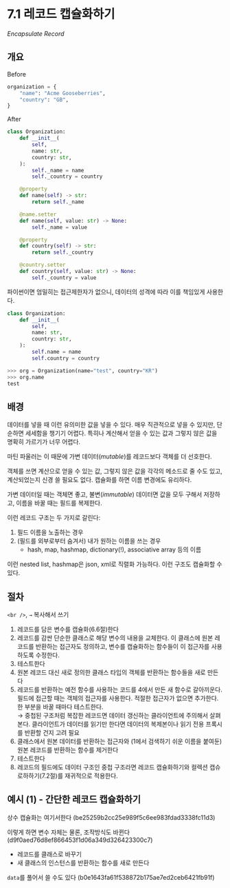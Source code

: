 # 7.1 레코드 캡슐화하기

_Encapsulate Record_

## 개요

Before

```python
organization = {
    "name": "Acme Gooseberries",
    "country": "GB",
}
```

After

```python
class Organization:
    def __init__(
        self,
        name: str,
        country: str,
    ):
        self._name = name
        self._country = country

    @property
    def name(self) -> str:
        return self._name

    @name.setter
    def name(self, value: str) -> None:
        self._name = value

    @property
    def country(self) -> str:
        return self._country

    @country.setter
    def country(self, value: str) -> None:
        self._country = value 
```

파이썬이면 엄밀히는 접근제한자가 없으니, 데이터의 성격에 따라 이를 책임있게 사용한다.

```python
class Organization:
    def __init__(
        self,
        name: str,
        country: str,
    ):
        self.name = name
        self.country = country

>>> org = Organization(name="test", country="KR")
>>> org.name
test
```

## 배경

데이터를 넣을 때 이런 유의미한 값을 넣을 수 있다. 매우 직관적으로 넣을 수 있지만, 단순하면 세세함을 챙기기 어렵다. 
특히나 계산해서 얻을 수 있는 값과 그렇지 않은 값을 명확히 가르기가 너무 어렵다. 

마틴 파울러는 이 때문에 가변 데이터(_mutable_)를 레코드보다 객체를 더 선호한다.

객체를 쓰면 계산으로 얻을 수 있는 값, 그렇지 않은 값을 각각의 메소드로 줄 수도 있고, 계산되었는지 신경 쓸 필요도 없다.
캡슐화를 하면 이름 변경에도 유리하다.

가변 데이터일 때는 객체면 좋고, 불변(_immutable_) 데이터면 값을 모두 구해서 저장하고, 이름을 바꿀 때는 필드를 복제한다.

이런 레코드 구조는 두 가지로 갈린다:
1. 필드 이름을 노출하는 경우
2. (필드를 외부로부터 숨겨서) 내가 원하는 이름을 쓰는 경우
    - hash, map, hashmap, dictionary(!), associative array 등의 이름

이런 nested list, hashmap은 json, xml로 직렬화 가능하다. 이런 구조도 캡슐화할 수 있다.

## 절차

`<br />`, `→` 복사해서 쓰기

1. 레코드를 담은 변수를 캡슐화(6.6절)한다
2. 레코드를 감싼 단순한 클래스로 해당 변수의 내용을 교체한다. 이 클래스에 원본 레코드를 반환하는 접근자도 정의하고, 변수를 캡슐화하는 함수들이 이 접근자를 사용하도록 수정한다.
3. 테스트한다
4. 원본 레코드 대신 새로 정의한 클래스 타입의 객체를 반환하는 함수들을 새로 만든다
5. 레코드를 반환하는 예전 함수를 사용하는 코드를 4에서 만든 새 함수로 갈아끼운다. 필드에 접근할 때는 객체의 접근자를 사용한다. 적절한 접근자가 없으면 추가한다. 한 부분을 바꿀 때마다 테스트한다. <br />
→ 중첩된 구조처럼 복잡한 레코드면 데이터 갱신하는 클라이언트에 주의해서 살펴본다. 클라이언트가 데이터를 읽기만 한다면 데이터의 복제본이나 읽기 전용 프록시를 반환할 건지 고려 필요
6. 클래스에서 원본 데이터를 반환하는 접근자와 (1에서 검색하기 쉬운 이름을 붙여둔) 원본 레코드를 반환하는 함수를 제거한다
7. 테스트한다
8. 레코드의 필드에도 데이터 구조인 중첩 구조라면 레코드 캡슐화하기와 컬렉션 캡슈로하하기(7.2절)를 재귀적으로 적용한다.

## 예시 (1) - 간단한 레코드 캡슐화하기

상수 캡슐화는 여기서한다 (be25259b2cc25e989f5c6ee983fdad3338fc11d3)

이렇게 하면 변수 자체는 물론, 조작방식도 바뀐다 (d9f0aed76d8ef866453f1d06a349d326423300c7)
- 레코드를 클래스로 바꾸기
- 새 클래스의 인스턴스를 반환하는 함수를 새로 만든다

`data`를 풀어서 쓸 수도 있다 (b0e1643fa61f538872b175ae7ed2ceb6421fb91f)
